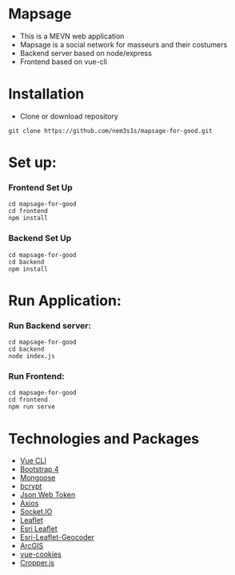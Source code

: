 # Mapsage

* This is a MEVN web application
* Mapsage is a social network for masseurs and their costumers
* Backend server based on node/express
* Frontend based on vue-cli

# Installation

* Clone or download repository

```
git clone https://github.com/nem3s1s/mapsage-for-good.git
```

# Set up:

### Frontend Set Up
```
cd mapsage-for-good
cd frontend
npm install
```

### Backend Set Up
```
cd mapsage-for-good
cd backend
npm install
```

# Run Application:


### Run Backend server:
```
cd mapsage-for-good
cd backend
node index.js
```

### Run Frontend:
```
cd mapsage-for-good
cd frontend
npm run serve
```

# Technologies and Packages

* [Vue CLI](https://cli.vuejs.org/)
* [Bootstrap 4](https://getbootstrap.com/)
* [Mongoose](https://mongoosejs.com/)
* [bcrypt](https://github.com/kelektiv/node.bcrypt.js)
* [Json Web Token](https://github.com/auth0/node-jsonwebtoken)
* [Axios](https://github.com/axios/axios)
* [Socket.IO](https://socket.io/)
* [Leaflet](https://leafletjs.com/)
* [Esri Leaflet](https://esri.github.io/esri-leaflet/)
* [Esri-Leaflet-Geocoder](https://github.com/Esri/esri-leaflet-geocoder)
* [ArcGIS](https://developers.arcgis.com/javascript/)
* [vue-cookies](https://github.com/cmp-cc/vue-cookies)
* [Cropper.js](https://github.com/fengyuanchen/cropperjs)
